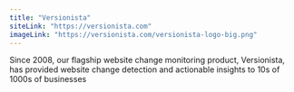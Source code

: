 ```yaml
---
title: "Versionista"
siteLink: "https://versionista.com"
imageLink: "https://versionista.com/versionista-logo-big.png"
---
```


Since 2008, our flagship website change monitoring product, Versionista, has provided website change detection and actionable insights to 10s of 1000s of businesses
